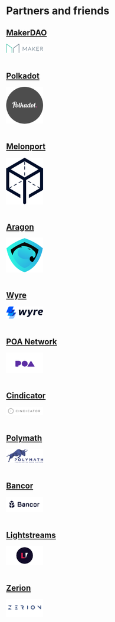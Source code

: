 # Partners and friends

##  [**MakerDAO**](https://makerdao.com)

<img src="/images/partners/DAO Maker@2x.png" width="100" alt="drawing" />
</br>
</br>

## [**Polkadot**](https://polkadot.network)

<img src="/images/partners/Polkadot@2x.png" width="100" alt="drawing" />
</br>
</br>

## [**Melonport**](https://melonport.com)

<img src="/images/partners/Melonport@2x.png" width="100" alt="drawing" />
</br>
</br>

## [**Aragon**](https://aragon.org)

<img src="/images/partners/Aragon@2x.png" width="100" alt="drawing" />
</br>
</br>

## [**Wyre**](https://sendwyre.com)

<img src="/images/partners/Wyre@2x.png" width="100" alt="drawing" />
</br>
</br>

## [**POA Network**](https://poa.network)

<img src="/images/partners/POA@2x.png" width="100" alt="drawing" />
</br>
</br>

## [**Cindicator**](https://cindicator.com)

<img src="/images/partners/Cindicator@2x.png" width="100" alt="drawing" />
</br>
</br>

## [**Polymath**](https://polymath.network)

<img src="/images/partners/Polymath@2x.png" width="100" alt="drawing" />
</br>
</br>


## [**Bancor**](https://www.bancor.network)

<img src="/images/partners/bancor@2x.png" width="100" alt="drawing" />
</br>
</br>


## [**Lightstreams**](https://www.lightstreams.network)

<img src="/images/partners/light@2x.png" width="100" alt="drawing" />
</br>
</br>


## [**Zerion**](https://zerion.io/)

<img src="/images/partners/zerion@2x.png" width="100" alt="drawing" />
</br>
</br>
